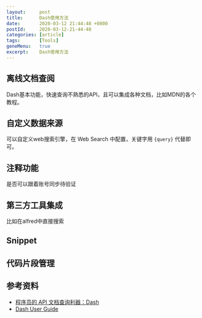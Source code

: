 ```yaml
---
layout:     post
title:      Dash使用方法
date:       2020-03-12 21:44:48 +0800
postId:     2020-03-12-21-44-48
categories: [article]
tags:       [Tools]
geneMenu:   true
excerpt:    Dash使用方法
---
```


## 离线文档查阅

Dash基本功能，快速查询不熟悉的API，且可以集成各种文档，比如MDN的各个教程。

## 自定义数据来源

可以自定义web搜索引擎，在 Web Search 中配置，关键字用 `{query}` 代替即可。

## 注释功能

是否可以跟着账号同步待验证

## 第三方工具集成

比如在alfred中直接搜索

## Snippet

## 代码片段管理

## 参考资料

* [程序员的 API 文档查询利器：Dash](https://sspai.com/post/45786)
* [Dash User Guide](https://kapeli.com/dash_guide)